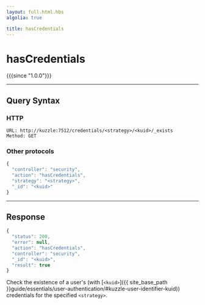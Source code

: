```yaml
---
layout: full.html.hbs
algolia: true

title: hasCredentials
---
```



# hasCredentials

{{{since "1.0.0"}}}



---

## Query Syntax

### HTTP

```http
URL: http://kuzzle:7512/credentials/<strategy>/<kuid>/_exists
Method: GET  
```

### Other protocols

```js
{
  "controller": "security",
  "action": "hasCredentials",
  "strategy": "<strategy>",
  "_id": "<kuid>"
}
```

---

## Response

```javascript
{
  "status": 200,
  "error": null,
  "action": "hasCredentials",
  "controller": "security",
  "_id": "<kuid>",
  "result": true
}
```

Check the existence of a user's (with [`<kuid>`]({{ site_base_path }}guide/essentials/user-authentication/#kuzzle-user-identifier-kuid)) credentials for the specified `<strategy>`.
